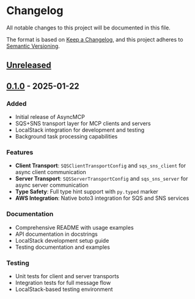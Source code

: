 # Changelog

All notable changes to this project will be documented in this file.

The format is based on [Keep a Changelog](https://keepachangelog.com/en/1.0.0/),
and this project adheres to [Semantic Versioning](https://semver.org/spec/v2.0.0.html).

## [Unreleased]

## [0.1.0] - 2025-01-22

### Added
- Initial release of AsyncMCP
- SQS+SNS transport layer for MCP clients and servers
- LocalStack integration for development and testing
- Background task processing capabilities

### Features
- **Client Transport**: `SQSClientTransportConfig` and `sqs_sns_client` for async client communication
- **Server Transport**: `SQSServerTransportConfig` and `sqs_sns_server` for async server communication  
- **Type Safety**: Full type hint support with `py.typed` marker
- **AWS Integration**: Native boto3 integration for SQS and SNS services

### Documentation
- Comprehensive README with usage examples
- API documentation in docstrings
- LocalStack development setup guide
- Testing documentation and examples

### Testing
- Unit tests for client and server transports
- Integration tests for full message flow
- LocalStack-based testing environment

[Unreleased]: https://github.com/bh-rat/asyncmcp/compare/v0.1.0...HEAD
[0.1.0]: https://github.com/bh-rat/asyncmcp/releases/tag/v0.1.0 